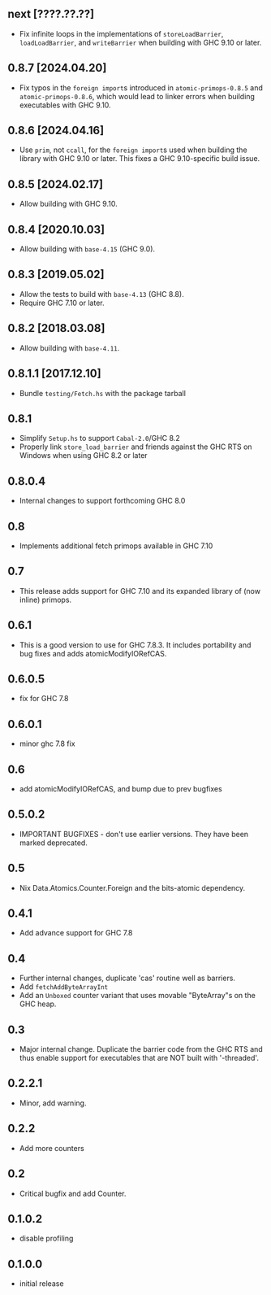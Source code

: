 ## next [????.??.??]
* Fix infinite loops in the implementations of `storeLoadBarrier`,
  `loadLoadBarrier`, and `writeBarrier` when building with GHC 9.10 or later.

## 0.8.7 [2024.04.20]
* Fix typos in the `foreign import`s introduced in `atomic-primops-0.8.5` and
  `atomic-primops-0.8.6`, which would lead to linker errors when building
  executables with GHC 9.10.

## 0.8.6 [2024.04.16]
* Use `prim`, not `ccall`, for the `foreign import`s used when building the
  library with GHC 9.10 or later. This fixes a GHC 9.10-specific build issue.

## 0.8.5 [2024.02.17]
* Allow building with GHC 9.10.

## 0.8.4 [2020.10.03]
* Allow building with `base-4.15` (GHC 9.0).

## 0.8.3 [2019.05.02]
* Allow the tests to build with `base-4.13` (GHC 8.8).
* Require GHC 7.10 or later.

## 0.8.2 [2018.03.08]
* Allow building with `base-4.11`.

## 0.8.1.1 [2017.12.10]
* Bundle `testing/Fetch.hs` with the package tarball

## 0.8.1
* Simplify `Setup.hs` to support `Cabal-2.0`/GHC 8.2
* Properly link `store_load_barrier` and friends against the GHC RTS on Windows
  when using GHC 8.2 or later

## 0.8.0.4
* Internal changes to support forthcoming GHC 8.0

## 0.8
* Implements additional fetch primops available in GHC 7.10

## 0.7
* This release adds support for GHC 7.10 and its expanded library of (now inline) primops.

## 0.6.1
* This is a good version to use for GHC 7.8.3.  It includes portability and bug fixes
  and adds atomicModifyIORefCAS.

## 0.6.0.5
* fix for GHC 7.8

## 0.6.0.1
* minor ghc 7.8 fix

## 0.6
* add atomicModifyIORefCAS, and bump due to prev bugfixes

## 0.5.0.2
* IMPORTANT BUGFIXES - don't use earlier versions.  They have been marked deprecated.

## 0.5
* Nix Data.Atomics.Counter.Foreign and the bits-atomic dependency.

## 0.4.1
* Add advance support for GHC 7.8

## 0.4
* Further internal changes, duplicate 'cas' routine well as barriers.
* Add `fetchAddByteArrayInt`
* Add an `Unboxed` counter variant that uses movable "ByteArray"s on the GHC heap.

## 0.3
* Major internal change.  Duplicate the barrier code from the GHC RTS and thus
  enable support for executables that are NOT built with '-threaded'.

## 0.2.2.1
* Minor, add warning.

## 0.2.2
* Add more counters

## 0.2
* Critical bugfix and add Counter.

## 0.1.0.2
* disable profiling

## 0.1.0.0
* initial release
